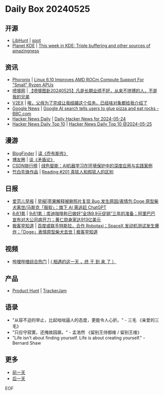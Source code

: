 # Daily Box 20240525

## 开源
- [LibHunt](https://www.libhunt.com/) | [spot](https://www.libhunt.com/r/roblillack/spot)
- [Planet KDE](https://planet.kde.org/) | [This week in KDE: Triple buffering and other sources of amazingness](https://pointieststick.com/2024/05/25/this-week-in-kde-triple-buffering-and-other-sources-of-amazingness/?utm_source=atom_feed)

## 资讯
- [Phoronix](https://www.phoronix.com/) | [Linux 6.10 Improves AMD ROCm Compute Support For "Small" Ryzen APUs](https://www.phoronix.com/news/Linux-6.10-AMDKFD-Small-APUs)
- [喷嚏网](http://www.dapenti.com/blog/blog.asp?subjectid=70&name=xilei) | [【喷嚏图卦20240525】凡是长期业绩不好，从来不拼搏的人，不是我的兄弟](http://www.dapenti.com/blog/more.asp?name=xilei&id=178818)
- [V2EX](https://www.v2ex.com/) | [唉，父母为了完成让我结婚这个任务，已经啥对象都给我介绍了](https://www.v2ex.com/t/1043914)
- [Google News](https://news.google.com/topics/CAAqJggKIiBDQkFTRWdvSUwyMHZNRGRqTVhZU0FtVnVHZ0pWVXlnQVAB) | [Google AI search tells users to glue pizza and eat rocks - BBC.com](https://news.google.com/rss/articles/CBMiLmh0dHBzOi8vd3d3LmJiYy5jb20vbmV3cy9hcnRpY2xlcy9jZDExZ3plamd6NG_SATJodHRwczovL3d3dy5iYmMuY29tL25ld3MvYXJ0aWNsZXMvY2QxMWd6ZWpnejRvLmFtcA?oc=5)
- [Hacker News Daily](https://www.daemonology.net/hn-daily/) | [Daily Hacker News for 2024-05-24](https://www.daemonology.net/hn-daily/2024-05-24.html)
- [Hacker News Daily Top 10](https://github.com/headllines/hackernews-daily) | [Hacker News Daily Top 10 @2024-05-25](https://github.com/headllines/hackernews-daily/issues/1415)

## 漫游
- [BlogFinder](https://bf.zzxworld.com/) | [读《乔布斯传》](https://www.xiejingyang.com/2024/05/25/read-jobs/?utm_source=blogfinder)
- [博友圈](https://www.boyouquan.com/home) | [谈《矛盾论》](https://www.boyouquan.com/go?from=feed&link=https%3A%2F%2Fwangyurui.com%2Fposts%2Ftan-mao-dun-lun-713b5c6f)
- [CSDN排行榜](https://blog.csdn.net/rank/list) | [绿色智能：AI机器学习在环境保护中的深度应用与实践案例](https://blog.csdn.net/g310773517/article/details/139154275)
- [竹白先锋作品](https://www.zhubai.wiki/) | [Reading #201 真猛人和假猛人的区别](https://open.zhubai.wiki/a/l/t/z/pl/workreview/2406099154976972800)

## 日报
- [爱范儿早报](https://www.ifanr.com/category/ifanrnews) | [早报|苹果解释被删照片复现 Bug 发生原因/表情包 Doge 原型柴犬离世/马斯克「服软」：旗下 AI 需追赶 ChatGPT](https://www.ifanr.com/1586821)
- [8点1氪](https://36kr.com/user/5652071) | [9点1氪｜库迪咖啡称已做好“全场9.9元促销”三年的准备；阿里巴巴宣布对大公司病开刀；黄仁勋身家达913亿美元](https://36kr.com/p/2790203517354883)
- [极客早知道](https://www.geekpark.net/column/74) | [百度或联手特斯拉，合作 Robotaxi；SpaceX 发动机测试发生爆炸；「Doge」表情原型柴犬去世 | 极客早知道](https://www.geekpark.net/news/335599)

## 视频
- [哔哩哔哩综合热门](https://www.bilibili.com/v/popular/all/) | [( 相遇的这一天 ，终 于 到 来 了 ）](https://b23.tv/BV1Ci421m7G4)

## 产品
- [Product Hunt](https://www.producthunt.com) | [TrackerJam](https://www.producthunt.com/posts/trackerjam)

## 语录
- "从容不迫的举止，比起咄咄逼人的态度，更能令人心折。" - 三毛 《亲爱的三毛》
- "只应守寂寞，还掩故园扉。" - 孟浩然 《留别王侍御维 / 留别王维》
- "Life isn't about finding yourself. Life is about creating yourself." - Bernard Shaw

## 更多
- [前一天](daily-box-20240524.md)
- [后一天](daily-box-20240526.md)

EOF